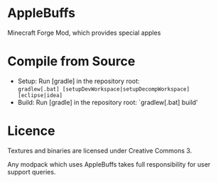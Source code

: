 AppleBuffs
==========

Minecraft Forge Mod, which provides special apples

# Compile from Source
* Setup: Run [gradle] in the repository root:   
	`gradlew[.bat] [setupDevWorkspace|setupDecompWorkspace] [eclipse|idea]`
* Build: Run [gradle] in the repository root: `gradlew[.bat] build'

# Licence

Textures and binaries are licensed under Creative Commons 3.

Any modpack which uses AppleBuffs takes full responsibility for user support queries.

